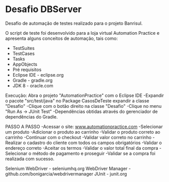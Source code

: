 # Desafio DBServer
Desafio de automação de testes realizado para o projeto Banrisul.

O script de teste foi desenvolvido para a loja virtual Automation Practice e apresenta alguns conceitos de automação, tais como:

<!--ts-->
* TestSuites
* TestCases
* Tasks
* AppObjects
* Pré requisitos
* Eclipse IDE - eclipse.org
* Gradle - gradle.org
* JDK 8 - oracle.com
<!--te-->

Execução:
Abra o projeto "AutomationPractice" com o Eclipse IDE
-Expandir o pacote "src/test/java" no Package CasosDeTeste expandir a classe "Desafio"
-Clique com o botão direito na classe "Desafio"
-Clique no menu "Run As -> JUnit Test"
-Dependências obtidas através do gerenciador de dependências do Gradle.

PASSO A PASSO
-Acessar o site: www.automationpractice.com
-Selecionar um produto
-Adicionar o produto ao carrinho
-Validar o produto correto ao carrinho
-Continuar com o checkout
-Validar valor correto no carrinho
-Realizar o cadastro do cliente com todos os campos obrigatórios
-Validar o endereço correto
-Aceitar os termos
-Validar o valor total final da compra
-Selecionar o método de pagamento e proseguir
-Validar se a compra foi realizada com sucesso.



Selenium WebDriver - seleniumhq.org
WebDriver Manager - github.com/bonigarcia/webdrivermanager
JUnit - junit.org
